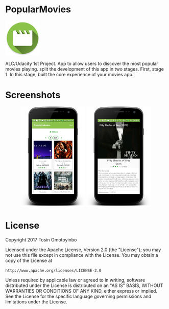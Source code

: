 # PopularMovies
[![Popular Movies](https://github.com/twisstosin/PopularMovies1/blob/master/app/src/main/res/mipmap-hdpi/ic_launcher.png)](https://github.com/twisstosin/PopularMovies1)

ALC/Udacity 1st Project.
App to allow users to discover the most popular movies playing. split the development of this app in two stages. First, stage 1. In this stage, built the core experience of your movies app.

# Screenshots
<div align="center" markdown="1">

<img src="https://github.com/twisstosin/PopularMovies1/blob/master/screenshots/screenshot_one.png" width="40%"/>
<img src="https://github.com/twisstosin/PopularMovies1/blob/master/screenshots/screenshot_two.png" width="40%"/>
</div>

# License

Copyright 2017 Tosin Omotoyinbo

Licensed under the Apache License, Version 2.0 (the "License");
you may not use this file except in compliance with the License.
You may obtain a copy of the License at

    http://www.apache.org/licenses/LICENSE-2.0

Unless required by applicable law or agreed to in writing, software
distributed under the License is distributed on an "AS IS" BASIS,
WITHOUT WARRANTIES OR CONDITIONS OF ANY KIND, either express or implied.
See the License for the specific language governing permissions and
limitations under the License.